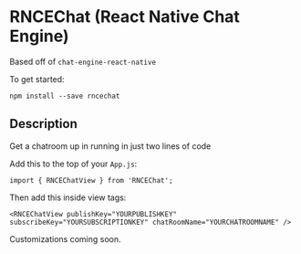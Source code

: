 # RNCEChat (React Native Chat Engine)

Based off of `chat-engine-react-native`

To get started:
```
npm install --save rncechat
```

## Description
Get a chatroom up in running in just two lines of code

Add this to the top of your `App.js`:
```
import { RNCEChatView } from 'RNCEChat';
```

Then add this inside view tags:
```
<RNCEChatView publishKey="YOURPUBLISHKEY" subscribeKey="YOURSUBSCRIPTIONKEY" chatRoomName="YOURCHATROOMNAME" />
```

Customizations coming soon.